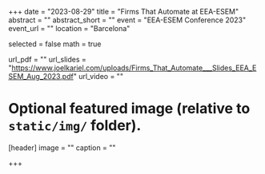 +++
date = "2023-08-29"
title = "Firms That Automate at EEA-ESEM"
abstract = ""
abstract_short = ""
event = "EEA-ESEM Conference 2023"
event_url = ""
location = "Barcelona"

selected = false
math = true

url_pdf = ""
url_slides = "https://www.joelkariel.com/uploads/Firms_That_Automate___Slides_EEA_ESEM_Aug_2023.pdf"
url_video = ""

# Optional featured image (relative to `static/img/` folder).
[header]
image = ""
caption = ""

+++
